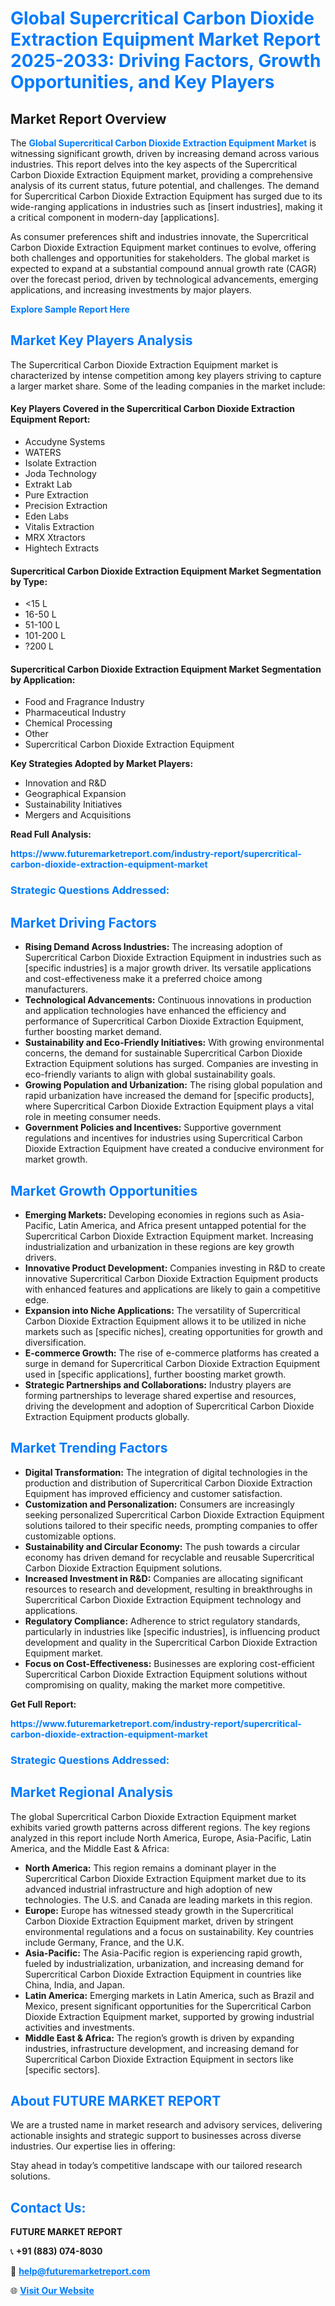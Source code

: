<h1 style="color: #007BFF;">Global Supercritical Carbon Dioxide Extraction Equipment Market Report 2025-2033: Driving Factors, Growth Opportunities, and Key Players</h1>

<section id="overview">
<h2>Market Report Overview</h2>
<p>The <a href="https://www.futuremarketreport.com/industry-report/supercritical-carbon-dioxide-extraction-equipment-market" style="color: #007BFF; text-decoration: none;"><strong>Global Supercritical Carbon Dioxide Extraction Equipment Market</strong></a> is witnessing significant growth, driven by increasing demand across various industries. This report delves into the key aspects of the Supercritical Carbon Dioxide Extraction Equipment market, providing a comprehensive analysis of its current status, future potential, and challenges. The demand for Supercritical Carbon Dioxide Extraction Equipment has surged due to its wide-ranging applications in industries such as [insert industries], making it a critical component in modern-day [applications].</p>
<p>As consumer preferences shift and industries innovate, the Supercritical Carbon Dioxide Extraction Equipment market continues to evolve, offering both challenges and opportunities for stakeholders. The global market is expected to expand at a substantial compound annual growth rate (CAGR) over the forecast period, driven by technological advancements, emerging applications, and increasing investments by major players.</p>
</section>

<section id="overview">
<p><a href="https://www.futuremarketreport.com/request-sample/reportId=127681" style="color: #007BFF; text-decoration: none;"><strong>Explore Sample Report Here</strong></a></p>
</section>

<section id="key-players">
<h2 style="color: #007BFF;">Market Key Players Analysis</h2>
<p>The Supercritical Carbon Dioxide Extraction Equipment market is characterized by intense competition among key players striving to capture a larger market share. Some of the leading companies in the market include:</p>
<h4>Key Players Covered in the Supercritical Carbon Dioxide Extraction Equipment Report:</h4>
<ul><li>Accudyne Systems</li><li>WATERS</li><li>Isolate Extraction</li><li>Joda Technology</li><li>Extrakt Lab</li><li>Pure Extraction</li><li>Precision Extraction</li><li>Eden Labs</li><li>Vitalis Extraction</li><li>MRX Xtractors</li><li>Hightech Extracts</li></ul>
<h4>Supercritical Carbon Dioxide Extraction Equipment Market Segmentation by Type:</h4>
<ul><li>&lt;15 L</li><li>16-50 L</li><li>51-100 L</li><li>101-200 L</li><li>?200 L</li></ul>

<h4>Supercritical Carbon Dioxide Extraction Equipment Market Segmentation by Application:</h4>
<ul><li>Food and Fragrance Industry</li><li>Pharmaceutical Industry</li><li>Chemical Processing</li><li>Other</li><li>Supercritical Carbon Dioxide Extraction Equipment</li></ul>
<p><strong>Key Strategies Adopted by Market Players:</strong></p>
<ul>
<li>Innovation and R&D</li>
<li>Geographical Expansion</li>
<li>Sustainability Initiatives</li>
<li>Mergers and Acquisitions</li>
</ul>
</section>

<section>
<p><strong>Read Full Analysis: </strong></p><a href="https://www.futuremarketreport.com/industry-report/supercritical-carbon-dioxide-extraction-equipment-market" style="color: #007BFF; text-decoration: none;"><strong>https://www.futuremarketreport.com/industry-report/supercritical-carbon-dioxide-extraction-equipment-market</strong></a>
<h3 style="color: #007BFF;">Strategic Questions Addressed:</h3>
</section>

<section id="driving-factors">
<h2 style="color: #007BFF;">Market Driving Factors</h2>
<ul>
<li><strong>Rising Demand Across Industries:</strong> The increasing adoption of Supercritical Carbon Dioxide Extraction Equipment in industries such as [specific industries] is a major growth driver. Its versatile applications and cost-effectiveness make it a preferred choice among manufacturers.</li>
<li><strong>Technological Advancements:</strong> Continuous innovations in production and application technologies have enhanced the efficiency and performance of Supercritical Carbon Dioxide Extraction Equipment, further boosting market demand.</li>
<li><strong>Sustainability and Eco-Friendly Initiatives:</strong> With growing environmental concerns, the demand for sustainable Supercritical Carbon Dioxide Extraction Equipment solutions has surged. Companies are investing in eco-friendly variants to align with global sustainability goals.</li>
<li><strong>Growing Population and Urbanization:</strong> The rising global population and rapid urbanization have increased the demand for [specific products], where Supercritical Carbon Dioxide Extraction Equipment plays a vital role in meeting consumer needs.</li>
<li><strong>Government Policies and Incentives:</strong> Supportive government regulations and incentives for industries using Supercritical Carbon Dioxide Extraction Equipment have created a conducive environment for market growth.</li>
</ul>
</section>

<section id="growth-opportunities">
<h2 style="color: #007BFF;">Market Growth Opportunities</h2>
<ul>
<li><strong>Emerging Markets:</strong> Developing economies in regions such as Asia-Pacific, Latin America, and Africa present untapped potential for the Supercritical Carbon Dioxide Extraction Equipment market. Increasing industrialization and urbanization in these regions are key growth drivers.</li>
<li><strong>Innovative Product Development:</strong> Companies investing in R&D to create innovative Supercritical Carbon Dioxide Extraction Equipment products with enhanced features and applications are likely to gain a competitive edge.</li>
<li><strong>Expansion into Niche Applications:</strong> The versatility of Supercritical Carbon Dioxide Extraction Equipment allows it to be utilized in niche markets such as [specific niches], creating opportunities for growth and diversification.</li>
<li><strong>E-commerce Growth:</strong> The rise of e-commerce platforms has created a surge in demand for Supercritical Carbon Dioxide Extraction Equipment used in [specific applications], further boosting market growth.</li>
<li><strong>Strategic Partnerships and Collaborations:</strong> Industry players are forming partnerships to leverage shared expertise and resources, driving the development and adoption of Supercritical Carbon Dioxide Extraction Equipment products globally.</li>
</ul>
</section>

<section id="trending-factors">
<h2 style="color: #007BFF;">Market Trending Factors</h2>
<ul>
<li><strong>Digital Transformation:</strong> The integration of digital technologies in the production and distribution of Supercritical Carbon Dioxide Extraction Equipment has improved efficiency and customer satisfaction.</li>
<li><strong>Customization and Personalization:</strong> Consumers are increasingly seeking personalized Supercritical Carbon Dioxide Extraction Equipment solutions tailored to their specific needs, prompting companies to offer customizable options.</li>
<li><strong>Sustainability and Circular Economy:</strong> The push towards a circular economy has driven demand for recyclable and reusable Supercritical Carbon Dioxide Extraction Equipment solutions.</li>
<li><strong>Increased Investment in R&D:</strong> Companies are allocating significant resources to research and development, resulting in breakthroughs in Supercritical Carbon Dioxide Extraction Equipment technology and applications.</li>
<li><strong>Regulatory Compliance:</strong> Adherence to strict regulatory standards, particularly in industries like [specific industries], is influencing product development and quality in the Supercritical Carbon Dioxide Extraction Equipment market.</li>
<li><strong>Focus on Cost-Effectiveness:</strong> Businesses are exploring cost-efficient Supercritical Carbon Dioxide Extraction Equipment solutions without compromising on quality, making the market more competitive.</li>
</ul>
</section>

<section>
<p><strong>Get Full Report: </strong></p><a href="https://www.futuremarketreport.com/industry-report/supercritical-carbon-dioxide-extraction-equipment-market" style="color: #007BFF; text-decoration: none;"><strong>https://www.futuremarketreport.com/industry-report/supercritical-carbon-dioxide-extraction-equipment-market</strong></a>
<h3 style="color: #007BFF;">Strategic Questions Addressed:</h3>
</section>


<section id="regional-analysis">
<h2 style="color: #007BFF;">Market Regional Analysis</h2>
<p>The global Supercritical Carbon Dioxide Extraction Equipment market exhibits varied growth patterns across different regions. The key regions analyzed in this report include North America, Europe, Asia-Pacific, Latin America, and the Middle East & Africa:</p>
<ul>
<li><strong>North America:</strong> This region remains a dominant player in the Supercritical Carbon Dioxide Extraction Equipment market due to its advanced industrial infrastructure and high adoption of new technologies. The U.S. and Canada are leading markets in this region.</li>
<li><strong>Europe:</strong> Europe has witnessed steady growth in the Supercritical Carbon Dioxide Extraction Equipment market, driven by stringent environmental regulations and a focus on sustainability. Key countries include Germany, France, and the U.K.</li>
<li><strong>Asia-Pacific:</strong> The Asia-Pacific region is experiencing rapid growth, fueled by industrialization, urbanization, and increasing demand for Supercritical Carbon Dioxide Extraction Equipment in countries like China, India, and Japan.</li>
<li><strong>Latin America:</strong> Emerging markets in Latin America, such as Brazil and Mexico, present significant opportunities for the Supercritical Carbon Dioxide Extraction Equipment market, supported by growing industrial activities and investments.</li>
<li><strong>Middle East & Africa:</strong> The region’s growth is driven by expanding industries, infrastructure development, and increasing demand for Supercritical Carbon Dioxide Extraction Equipment in sectors like [specific sectors].</li>
</ul>
</section>

<footer>
<h2 style="color: #007BFF;">About FUTURE MARKET REPORT</h2>
<p>We are a trusted name in market research and advisory services, delivering actionable insights and strategic support to businesses across diverse industries. Our expertise lies in offering:</p>

<p>Stay ahead in today’s competitive landscape with our tailored research solutions.</p>

<h2 style="color: #007BFF;">Contact Us:</h2>
<p><strong>FUTURE MARKET REPORT</strong></p>
<p>📞 <strong>+91 (883) 074-8030</strong></p>
<p>📧 <strong><a href="mailto:help@futuremarketreport.com" style="color: #007BFF;">help@futuremarketreport.com</a></strong></p>
<p>🌐 <strong><a href="https://www.futuremarketreport.com/" style="color: #007BFF;">Visit Our Website</a></strong></p>
</footer>